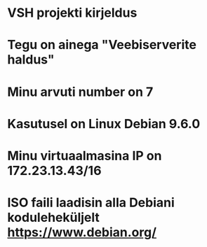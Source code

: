 # VSH projekti kirjeldus
# Tegu on ainega "Veebiserverite haldus"
# Minu arvuti number on 7
# Kasutusel on Linux Debian 9.6.0
# Minu virtuaalmasina IP on 172.23.13.43/16
# ISO faili laadisin alla Debiani koduleheküljelt https://www.debian.org/
